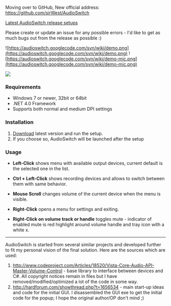 Moving over to GitHub, New official address: https://github.com/sirWest/AudioSwitch

[Latest AudioSwitch release setups](https://drive.google.com/folderview?id=0B8VyHhqTufh1fkVlRElYZXlxRlJlUGtwX2tIYXM5VDlwXzl5MDJUQ1loelM3QmxRUlJsN0k&usp=sharing)


Please create or update an issue for any possible errors - I'd like to get as much bugs out from the release as possible :)


![https://audioswitch.googlecode.com/svn/wiki/demo.png](https://audioswitch.googlecode.com/svn/wiki/demo.png) ![https://audioswitch.googlecode.com/svn/wiki/demo-mic.png](https://audioswitch.googlecode.com/svn/wiki/demo-mic.png)

[![](https://www.paypal.com/en_US/i/btn/btn_donateCC_LG.gif)](https://www.paypal.com/cgi-bin/webscr?cmd=_s-xclick&hosted_button_id=3X7L4G8Y9CUUG)


### Requirements ###
  * Windows 7 or newer, 32bit or 64bit
  * .NET 4.0 Framework
  * Supports both normal and medium DPI settings

### Installation ###
  1. [Download](https://drive.google.com/folderview?id=0B8VyHhqTufh1fkVlRElYZXlxRlJlUGtwX2tIYXM5VDlwXzl5MDJUQ1loelM3QmxRUlJsN0k&usp=sharing) latest version and run the setup.
  1. If you choose so, AudioSwitch will be launched after the setup

### Usage ###
  * **Left-Click** shows menu with available output devices, current default is the selected one in the list.
  * **Ctrl + Left-Click** shows recording devices and allows to switch between them with same behavior.
  * **Mouse Scroll** changes volume of the current device when the menu is visible.

  * **Right-Click** opens a menu for settings and exiting.
  * **Right-Click on volume track or handle** toggles mute - indicator of enabled mute is red highlight around volume handle and tray icon with a white x.

---

AudioSwitch is started from several similar projects and developed further to fit my personal vision of the final solution. Here are the sources which are used:
  1. http://www.codeproject.com/Articles/18520/Vista-Core-Audio-API-Master-Volume-Control - base library to interface between devices and C#. All copyright notices remain in files but I have removed/modified/optimized a lot of the code in some way.
  1. http://hardforum.com/showthread.php?t=1656534 - main start-up ideas and code for the initial GUI. I disassembled the GUI exe to get the initial code for the popup; I hope the original author/OP don't mind ;)